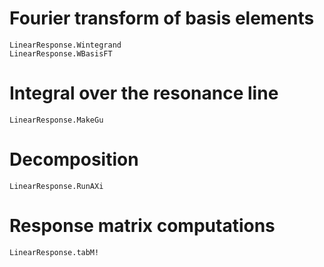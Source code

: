 
# Fourier transform of basis elements
```@docs
LinearResponse.Wintegrand
LinearResponse.WBasisFT
```

# Integral over the resonance line
```@docs
LinearResponse.MakeGu
```

# Decomposition
```@docs
LinearResponse.RunAXi
```

# Response matrix computations
```@docs
LinearResponse.tabM!
```